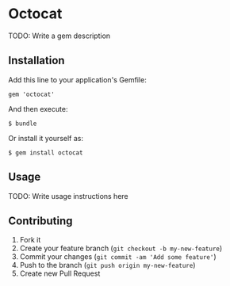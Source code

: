 # Octocat

TODO: Write a gem description

## Installation

Add this line to your application's Gemfile:

    gem 'octocat'

And then execute:

    $ bundle

Or install it yourself as:

    $ gem install octocat

## Usage

TODO: Write usage instructions here

## Contributing

1. Fork it
2. Create your feature branch (`git checkout -b my-new-feature`)
3. Commit your changes (`git commit -am 'Add some feature'`)
4. Push to the branch (`git push origin my-new-feature`)
5. Create new Pull Request
